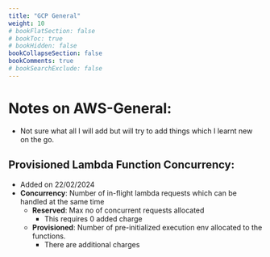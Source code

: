 ```yaml
---
title: "GCP General"
weight: 10
# bookFlatSection: false
# bookToc: true
# bookHidden: false
bookCollapseSection: false
bookComments: true
# bookSearchExclude: false
---
```


# Notes on AWS-General:
- Not sure what all I will add but will try to add things which I learnt new on the go. 

## Provisioned Lambda Function Concurrency:  
- Added on 22/02/2024
- **Concurrency**: Number of in-flight lambda requests which can be handled at the same time
    - **Reserved**: Max no of concurrent requests allocated 
        - This requires 0 added charge 
    - **Provisioned**: Number of pre-initialized execution env allocated to the functions.
        - There are additional charges